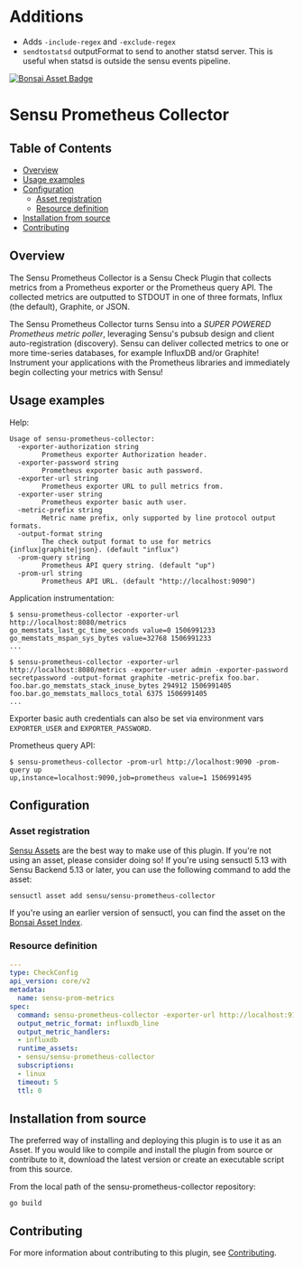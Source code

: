# Additions

* Adds `-include-regex` and `-exclude-regex`
* `sendtostatsd` outputFormat to send to another statsd server. This is useful when statsd is outside the sensu events pipeline.

[![Bonsai Asset Badge](https://img.shields.io/badge/Sensu%20Prometheus%20Collector-Download%20Me-brightgreen.svg?colorB=89C967&logo=sensu)](https://bonsai.sensu.io/assets/raags/sensu-prometheus-collector)

# Sensu Prometheus Collector

## Table of Contents
- [Overview](#overview)
- [Usage examples](#usage-examples)
- [Configuration](#configuration)
  - [Asset registration](#asset-registration)
  - [Resource definition](#resource-definition)
- [Installation from source](#installation-from-source)
- [Contributing](#contributing)

## Overview

The Sensu Prometheus Collector is a Sensu Check Plugin that collects
metrics from a Prometheus exporter or the Prometheus query API. The
collected metrics are outputted to STDOUT in one of three formats,
Influx (the default), Graphite, or JSON.

The Sensu Prometheus Collector turns Sensu into a *SUPER POWERED
Prometheus metric poller*, leveraging Sensu's pubsub design and client
auto-registration (discovery). Sensu can deliver collected metrics to
one or more time-series databases, for example InfluxDB and/or
Graphite! Instrument your applications with the Prometheus libraries
and immediately begin collecting your metrics with Sensu!

## Usage examples

Help:

```
Usage of sensu-prometheus-collector:
  -exporter-authorization string
        Prometheus exporter Authorization header.
  -exporter-password string
        Prometheus exporter basic auth password.
  -exporter-url string
        Prometheus exporter URL to pull metrics from.
  -exporter-user string
        Prometheus exporter basic auth user.
  -metric-prefix string
        Metric name prefix, only supported by line protocol output formats.
  -output-format string
        The check output format to use for metrics {influx|graphite|json}. (default "influx")
  -prom-query string
        Prometheus API query string. (default "up")
  -prom-url string
        Prometheus API URL. (default "http://localhost:9090")
```

Application instrumentation:

```
$ sensu-prometheus-collector -exporter-url http://localhost:8080/metrics
go_memstats_last_gc_time_seconds value=0 1506991233
go_memstats_mspan_sys_bytes value=32768 1506991233
...
```

```
$ sensu-prometheus-collector -exporter-url http://localhost:8080/metrics -exporter-user admin -exporter-password secretpassword -output-format graphite -metric-prefix foo.bar.
foo.bar.go_memstats_stack_inuse_bytes 294912 1506991405
foo.bar.go_memstats_mallocs_total 6375 1506991405
...
```

Exporter basic auth credentials can also be set via environment vars `EXPORTER_USER` and `EXPORTER_PASSWORD`.

Prometheus query API:

```
$ sensu-prometheus-collector -prom-url http://localhost:9090 -prom-query up
up,instance=localhost:9090,job=prometheus value=1 1506991495
```

## Configuration

### Asset registration

[Sensu Assets][10] are the best way to make use of this plugin. If you're not using an asset, please
consider doing so! If you're using sensuctl 5.13 with Sensu Backend 5.13 or later, you can use the
following command to add the asset:

```
sensuctl asset add sensu/sensu-prometheus-collector
```

If you're using an earlier version of sensuctl, you can find the asset on the [Bonsai Asset Index](https://bonsai.sensu.io/assets/sensu/sensu-prometheus-collector).

### Resource definition

```yml
---
type: CheckConfig
api_version: core/v2
metadata:
  name: sensu-prom-metrics
spec:
  command: sensu-prometheus-collector -exporter-url http://localhost:9182/metrics
  output_metric_format: influxdb_line
  output_metric_handlers:
  - influxdb
  runtime_assets:
  - sensu/sensu-prometheus-collector
  subscriptions:
  - linux
  timeout: 5
  ttl: 0
```

## Installation from source

The preferred way of installing and deploying this plugin is to use it as an Asset. If you would
like to compile and install the plugin from source or contribute to it, download the latest version
or create an executable script from this source.

From the local path of the sensu-prometheus-collector repository:

```
go build
```

## Contributing

For more information about contributing to this plugin, see [Contributing][1].

[1]: https://github.com/sensu/sensu-go/blob/master/CONTRIBUTING.md
[2]: https://github.com/sensu-community/sensu-plugin-sdk
[3]: https://github.com/sensu-plugins/community/blob/master/PLUGIN_STYLEGUIDE.md
[4]: https://github.com/sensu-community/check-plugin-template/blob/master/.github/workflows/release.yml
[5]: https://github.com/sensu-community/check-plugin-template/actions
[6]: https://docs.sensu.io/sensu-go/latest/reference/checks/
[7]: https://github.com/sensu-community/check-plugin-template/blob/master/main.go
[8]: https://bonsai.sensu.io/
[9]: https://github.com/sensu-community/sensu-plugin-tool
[10]: https://docs.sensu.io/sensu-go/latest/reference/assets/

